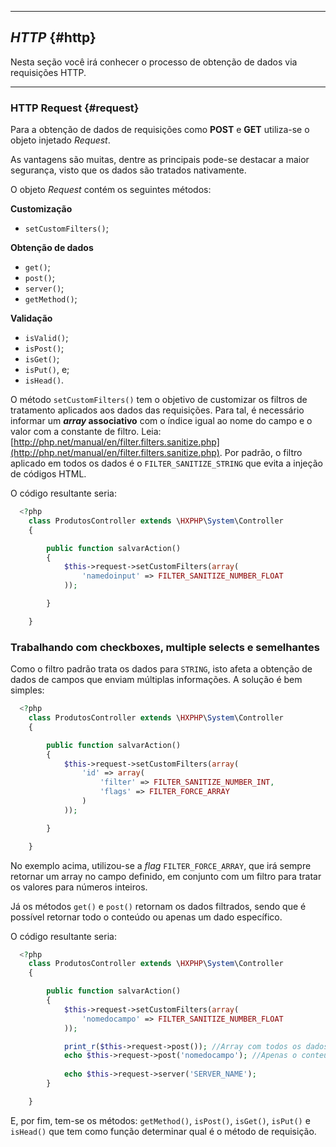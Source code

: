 ----

## *HTTP* {#http}

Nesta seção você irá conhecer o processo de obtenção de dados via requisições HTTP.

----

### HTTP Request {#request}

Para a obtenção de dados de requisições como **POST** e **GET** utiliza-se o objeto injetado *Request*.


As vantagens são muitas, dentre as principais pode-se destacar a maior segurança, visto que os dados são tratados nativamente.


O objeto *Request* contém os seguintes métodos:

**Customização**
+ `setCustomFilters()`;

**Obtenção de dados**
+ `get()`;
+ `post()`;
+ `server()`;
+ `getMethod()`;
 
**Validação**
+ `isValid()`;
+ `isPost()`;
+ `isGet()`;
+ `isPut()`, e;
+ `isHead()`.

O método `setCustomFilters()` tem o objetivo de customizar os filtros de tratamento aplicados aos dados das requisições. Para tal, é necessário informar um ***array* associativo** com o índice igual ao nome do campo e o valor com a constante de filtro. Leia: [http://php.net/manual/en/filter.filters.sanitize.php](http://php.net/manual/en/filter.filters.sanitize.php). Por padrão, o filtro aplicado em todos os dados é o `FILTER_SANITIZE_STRING` que evita a injeção de códigos HTML.


O código resultante seria:
```php
  <?php
    class ProdutosController extends \HXPHP\System\Controller
    {

        public function salvarAction()
        {
            $this->request->setCustomFilters(array(
                'namedoinput' => FILTER_SANITIZE_NUMBER_FLOAT
            ));

        }

    }
```

### Trabalhando com checkboxes, multiple selects e semelhantes

Como o filtro padrão trata os dados para `STRING`, isto afeta a obtenção de dados de campos que enviam múltiplas informações. A solução é bem simples:

```php
  <?php
    class ProdutosController extends \HXPHP\System\Controller
    {

        public function salvarAction()
        {
            $this->request->setCustomFilters(array(
                'id' => array(
                    'filter' => FILTER_SANITIZE_NUMBER_INT,
                    'flags' => FILTER_FORCE_ARRAY
                )
            ));

        }

    }
```

No exemplo acima, utilizou-se a *flag* `FILTER_FORCE_ARRAY`, que irá sempre retornar um array no campo definido, em conjunto com um filtro para tratar os valores para números inteiros.

Já os métodos `get()` e `post()` retornam os dados filtrados, sendo que é possível retornar todo o conteúdo ou apenas um dado específico.


O código resultante seria:
```php
  <?php
    class ProdutosController extends \HXPHP\System\Controller
    {

        public function salvarAction()
        {
            $this->request->setCustomFilters(array(
                'nomedocampo' => FILTER_SANITIZE_NUMBER_FLOAT
            ));

            print_r($this->request->post()); //Array com todos os dados enviados via POST
            echo $this->request->post('nomedocampo'); //Apenas o conteúdo do campo valor
            
            echo $this->request->server('SERVER_NAME');
        }

    }

```


E, por fim, tem-se os métodos: `getMethod()`, `isPost()`, `isGet()`, `isPut()` e `isHead()` que tem como função determinar qual é o método de requisição.
